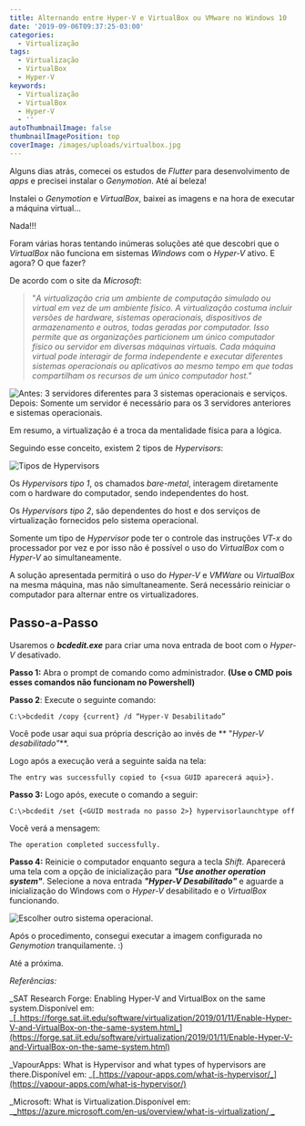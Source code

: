 ```yaml
---
title: Alternando entre Hyper-V e VirtualBox ou VMware no Windows 10
date: '2019-09-06T09:37:25-03:00'
categories:
  - Virtualização
tags:
  - Virtualização
  - VirtualBox
  - Hyper-V
keywords:
  - Virtualização
  - VirtualBox
  - Hyper-V
  - ''
autoThumbnailImage: false
thumbnailImagePosition: top
coverImage: /images/uploads/virtualbox.jpg
---
```

Alguns dias atrás, comecei os estudos de _Flutter_ para desenvolvimento de _apps_ e precisei instalar o _Genymotion_. Até aí beleza!

Instalei o _Genymotion_ e _VirtualBox_, baixei as imagens e na hora de executar a máquina virtual...

Nada!!!

Foram várias horas tentando inúmeras soluções até que descobri que o _VirtualBox_ não funciona em sistemas _Windows_ com o _Hyper-V_ ativo.  E agora? O que fazer?

De acordo com o site da _Microsoft_: 

> "_A virtualização cria um ambiente de computação simulado ou virtual em vez de um ambiente físico. A virtualização costuma incluir versões de hardware, sistemas operacionais, dispositivos de armazenamento e outros, todas geradas por computador. Isso permite que as organizações particionem um único computador físico ou servidor em diversas máquinas virtuais. Cada máquina virtual pode interagir de forma independente e executar diferentes sistemas operacionais ou aplicativos ao mesmo tempo em que todas compartilham os recursos de um único computador host."_

![Antes: 3 servidores diferentes para 3 sistemas operacionais e serviços. Depois: Somente um servidor é necessário para os 3 servidores anteriores e sistemas operacionais.](/images/uploads/virtualization.jpg)

Em resumo, a virtualização é a troca da mentalidade física para a lógica.

Seguindo esse conceito, existem 2 tipos de _Hypervisors_:

![Tipos de Hypervisors](/images/uploads/typesofhypervisors.jpg)

Os _Hypervisors tipo 1_, os chamados _bare-metal_, interagem diretamente com o hardware do computador, sendo independentes do host.

Os _Hypervisors  tipo 2_, são dependentes do host e dos serviços de virtualização fornecidos pelo sistema operacional. 

Somente um tipo de _Hypervisor_ pode ter o controle das instruções _VT-x_ do processador por vez e por isso não é possível o uso do _VirtualBox_ com o _Hyper-V_ ao simultaneamente.

A solução apresentada permitirá o uso do _Hyper-V_ e _VMWare_ ou _VirtualBox_ na mesma máquina, mas não simultaneamente. Será necessário reiniciar o computador para alternar entre os virtualizadores.

## Passo-a-Passo

Usaremos o _**bcdedit.exe**_ para criar uma nova entrada de boot com o _Hyper-V_ desativado.

**Passo 1:** Abra o prompt de comando como administrador. **(Use o CMD pois esses comandos não funcionam no Powershell)**

**Passo 2**: Execute o seguinte comando: 

```
C:\>bcdedit /copy {current} /d “Hyper-V Desabilitado”
```

Você pode usar aqui sua própria descrição ao invés de ** "_Hyper-V desabilitado"_**. 

Logo após a execução verá a seguinte saída na tela:

```
The entry was successfully copied to {<sua GUID aparecerá aqui>}.
```

**Passo 3:**  Logo após, execute o comando a seguir:

```
C:\>bcdedit /set {<GUID mostrada no passo 2>} hypervisorlaunchtype off
```

Você verá a mensagem:

```
The operation completed successfully.
```

**Passo 4:** Reinicie o computador enquanto segura a tecla _Shift_. Aparecerá uma tela com a opção de inicialização para _**"Use another operation system"**_.  Selecione a nova entrada _**"Hyper-V Desabilitado"**_ e aguarde a inicialização do Windows com o _Hyper-V_ desabilitado e o _VirtualBox_ funcionando.

![Escolher outro sistema operacional.](/images/uploads/use-another-operating-system.jpg)

Após o procedimento, consegui executar a imagem configurada no _Genymotion_ tranquilamente. :)

Até a próxima.

_Referências:_

_SAT Research Forge: Enabling Hyper-V and VirtualBox on the same system.Disponível em: _[_https://forge.sat.iit.edu/software/virtualization/2019/01/11/Enable-Hyper-V-and-VirtualBox-on-the-same-system.html_](https://forge.sat.iit.edu/software/virtualization/2019/01/11/Enable-Hyper-V-and-VirtualBox-on-the-same-system.html)

_VapourApps: What is Hypervisor and what types of hypervisors are there.Disponível em: _[_https://vapour-apps.com/what-is-hypervisor/_](https://vapour-apps.com/what-is-hypervisor/)

_Microsoft: What is Virtualization.Disponível em: _[_https://azure.microsoft.com/en-us/overview/what-is-virtualization/ _](https://azure.microsoft.com/en-us/overview/what-is-virtualization/)
